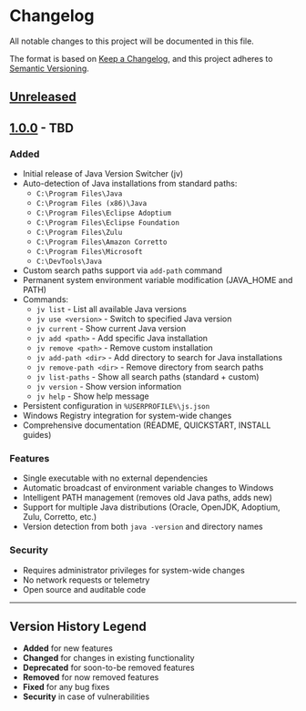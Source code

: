 # Changelog

All notable changes to this project will be documented in this file.

The format is based on [Keep a Changelog](https://keepachangelog.com/en/1.0.0/),
and this project adheres to [Semantic Versioning](https://semver.org/spec/v2.0.0.html).

## [Unreleased]

## [1.0.0] - TBD

### Added
- Initial release of Java Version Switcher (jv)
- Auto-detection of Java installations from standard paths:
  - `C:\Program Files\Java`
  - `C:\Program Files (x86)\Java`
  - `C:\Program Files\Eclipse Adoptium`
  - `C:\Program Files\Eclipse Foundation`
  - `C:\Program Files\Zulu`
  - `C:\Program Files\Amazon Corretto`
  - `C:\Program Files\Microsoft`
  - `C:\DevTools\Java`
- Custom search paths support via `add-path` command
- Permanent system environment variable modification (JAVA_HOME and PATH)
- Commands:
  - `jv list` - List all available Java versions
  - `jv use <version>` - Switch to specified Java version
  - `jv current` - Show current Java version
  - `jv add <path>` - Add specific Java installation
  - `jv remove <path>` - Remove custom installation
  - `jv add-path <dir>` - Add directory to search for Java installations
  - `jv remove-path <dir>` - Remove directory from search paths
  - `jv list-paths` - Show all search paths (standard + custom)
  - `jv version` - Show version information
  - `jv help` - Show help message
- Persistent configuration in `%USERPROFILE%\js.json`
- Windows Registry integration for system-wide changes
- Comprehensive documentation (README, QUICKSTART, INSTALL guides)

### Features
- Single executable with no external dependencies
- Automatic broadcast of environment variable changes to Windows
- Intelligent PATH management (removes old Java paths, adds new)
- Support for multiple Java distributions (Oracle, OpenJDK, Adoptium, Zulu, Corretto, etc.)
- Version detection from both `java -version` and directory names

### Security
- Requires administrator privileges for system-wide changes
- No network requests or telemetry
- Open source and auditable code

---

## Version History Legend

- **Added** for new features
- **Changed** for changes in existing functionality
- **Deprecated** for soon-to-be removed features
- **Removed** for now removed features
- **Fixed** for any bug fixes
- **Security** in case of vulnerabilities

[Unreleased]: https://github.com/USERNAME/java-changer/compare/v1.0.0...HEAD
[1.0.0]: https://github.com/USERNAME/java-changer/releases/tag/v1.0.0
